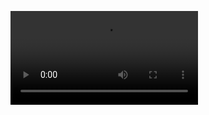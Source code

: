 ![Vídeo](https://github.com/raffaelhfarias/EBAC_Profissao_Cientista_de_Dados/blob/main/Cientista%20de%20Dados/Mod38%20-%20Exerc%C3%ADcio%2001%20%2B%20Projeto%20Final/Modelo_final.mp4)
